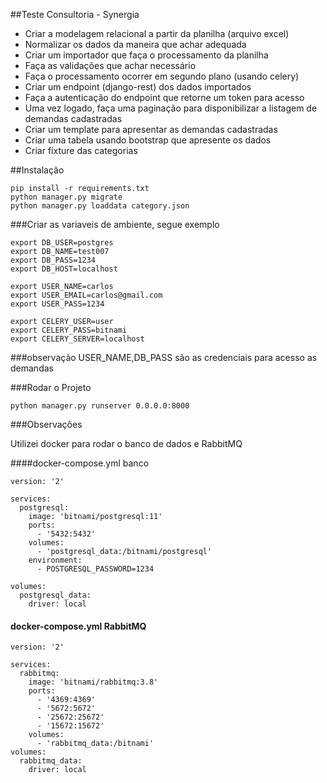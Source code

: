 ##Teste Consultoria - Synergia 

- Criar a modelagem relacional a partir da planilha (arquivo excel)
- Normalizar os dados da maneira que achar adequada
- Criar um importador que faça o processamento da planilha
- Faça as validações que achar necessário
- Faça o processamento ocorrer em segundo plano (usando celery)
- Criar um endpoint (django-rest) dos dados importados
- Faça a autenticação do endpoint que retorne um token para acesso
- Uma vez logado, faça uma paginação para disponibilizar a listagem de demandas cadastradas
- Criar um template para apresentar as demandas cadastradas
- Criar uma tabela usando bootstrap que apresente os dados
- Criar fixture das categorias

##Instalação

```
pip install -r requirements.txt
python manager.py migrate
python manager.py loaddata category.json 
```

###Criar as variaveis de ambiente, segue exemplo 

```
export DB_USER=postgres
export DB_NAME=test007
export DB_PASS=1234
export DB_HOST=localhost

export USER_NAME=carlos
export USER_EMAIL=carlos@gmail.com
export USER_PASS=1234

export CELERY_USER=user
export CELERY_PASS=bitnami
export CELERY_SERVER=localhost
```

###observação 
USER_NAME,DB_PASS são as credenciais para acesso as demandas

###Rodar o Projeto

```
python manager.py runserver 0.0.0.0:8000
```
###Observações

Utilizei docker para rodar o banco de dados  e RabbitMQ

####docker-compose.yml  banco 

```
version: '2'

services:
  postgresql:
    image: 'bitnami/postgresql:11'
    ports:
      - '5432:5432'
    volumes:
      - 'postgresql_data:/bitnami/postgresql'
    environment:
      - POSTGRESQL_PASSWORD=1234

volumes:
  postgresql_data:
    driver: local
```

#### docker-compose.yml  RabbitMQ 
```
version: '2'

services:
  rabbitmq:
    image: 'bitnami/rabbitmq:3.8'
    ports:
      - '4369:4369'
      - '5672:5672'
      - '25672:25672'
      - '15672:15672'
    volumes:
      - 'rabbitmq_data:/bitnami'
volumes:
  rabbitmq_data:
    driver: local
```

